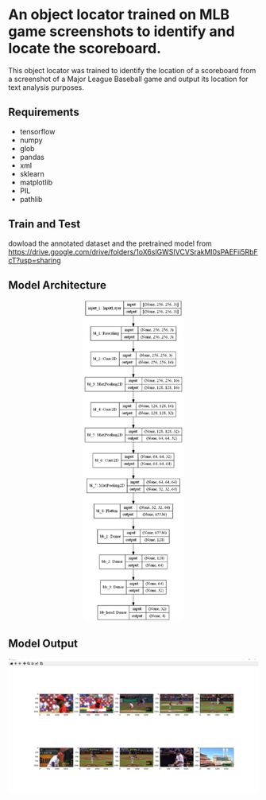 # An object locator trained on MLB game screenshots to identify and locate the scoreboard.
This object locator was trained to identify the location of a scoreboard from a screenshot of a Major League Baseball game and output its location for text analysis purposes. 

## Requirements
- tensorflow
- numpy 
- glob
- pandas
- xml
- sklearn
- matplotlib
- PIL
- pathlib
  
## Train and Test
dowload the annotated dataset and the pretrained model from https://drive.google.com/drive/folders/1oX6slGWSIVCVSrakMl0sPAEFii5RbFcT?usp=sharing

## Model Architecture
<div align="center">
    <img src="https://github.com/ChaseWat/Scoreboard_Identifier/blob/main/app_01_model.png" width="200">
</div>

## Model Output
<div align="center">
    <img src="https://github.com/ChaseWat/Scoreboard_Identifier/blob/main/OutputExample.PNG" width="1080">
</div>
